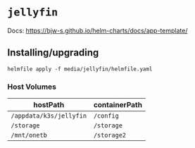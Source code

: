 # `jellyfin`

Docs: https://bjw-s.github.io/helm-charts/docs/app-template/

## Installing/upgrading

```shell
helmfile apply -f media/jellyfin/helmfile.yaml
```

### Host Volumes

| hostPath                | containerPath |
| ----------------------- | ------------- |
| `/appdata/k3s/jellyfin` | `/config`     |
| `/storage`              | `/storage`    |
| `/mnt/onetb`            | `/storage2`   |
